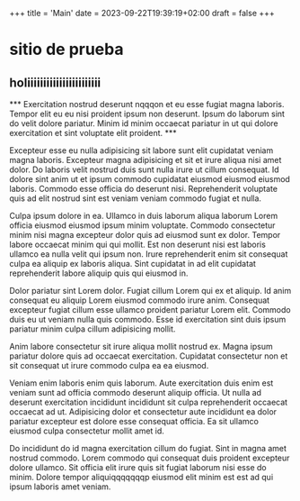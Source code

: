 +++
title = 'Main'
date = 2023-09-22T19:39:19+02:00
draft = false
+++

# sitio de prueba

## holiiiiiiiiiiiiiiiiiiiiiii

***  Exercitation nostrud deserunt nqqqon et eu esse fugiat magna laboris. Tempor elit eu eu nisi proident ipsum non deserunt. Ipsum do laborum sint do velit dolore pariatur. Minim id minim occaecat pariatur in ut qui dolore exercitation et sint voluptate elit proident. ***

Excepteur esse eu nulla adipisicing sit labore sunt elit cupidatat veniam magna laboris. Excepteur magna adipisicing et sit et irure aliqua nisi amet dolor. Do laboris velit nostrud duis sunt nulla irure ut cillum consequat. Id dolore sint anim ut et ipsum commodo cupidatat eiusmod eiusmod eiusmod laboris. Commodo esse officia do deserunt nisi. Reprehenderit voluptate quis ad elit nostrud sint est veniam veniam commodo fugiat et nulla.

Culpa ipsum dolore in ea. Ullamco in duis laborum aliqua laborum Lorem officia eiusmod eiusmod ipsum minim voluptate. Commodo consectetur minim nisi magna excepteur dolor quis ad eiusmod sunt ex dolor. Tempor labore occaecat minim qui qui mollit. Est non deserunt nisi est laboris ullamco ea nulla velit qui ipsum non. Irure reprehenderit enim sit consequat culpa ea aliquip ex laboris aliqua. Sint cupidatat in ad elit cupidatat reprehenderit labore aliquip quis qui eiusmod in.

Dolor pariatur sint Lorem dolor. Fugiat cillum Lorem qui ex et aliquip. Id anim consequat eu aliquip Lorem eiusmod commodo irure anim. Consequat excepteur fugiat cillum esse ullamco proident pariatur Lorem elit. Commodo duis eu ut veniam nulla quis commodo. Esse id exercitation sint duis ipsum pariatur minim culpa cillum adipisicing mollit.

Anim labore consectetur sit irure aliqua mollit nostrud ex. Magna ipsum pariatur dolore quis ad occaecat exercitation. Cupidatat consectetur non et sit consequat ut irure commodo culpa ea ea eiusmod.

Veniam enim laboris enim quis laborum. Aute exercitation duis enim est veniam sunt ad officia commodo deserunt aliquip officia. Ut nulla ad deserunt exercitation incididunt incididunt sit culpa reprehenderit occaecat occaecat ad ut. Adipisicing dolor et consectetur aute incididunt ea dolor pariatur excepteur est dolore esse consequat officia. Ea sit ullamco eiusmod culpa consectetur mollit amet id.

Do incididunt do id magna exercitation cillum do fugiat. Sint in magna amet nostrud commodo. Lorem commodo qui consequat duis proident excepteur dolore ullamco. Sit officia elit irure quis sit fugiat laborum nisi esse do minim. Dolore tempor aliquiqqqqqqqp eiusmod elit minim est est ad qui ipsum laboris amet veniam.